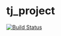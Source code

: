# tj_project
[![Build Status](https://travis-ci.com/jagarin2005/tj_project.svg?token=rZQqwLnH3ac6WVA3ezMr&branch=master)](https://travis-ci.com/jagarin2005/tj_project)
